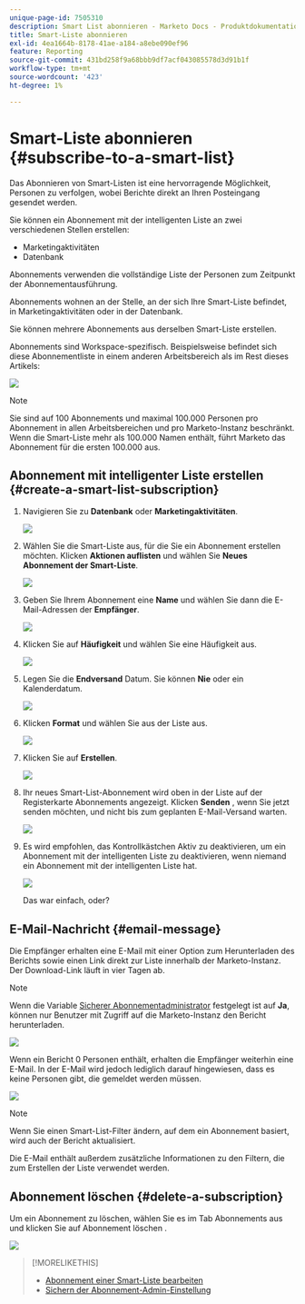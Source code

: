 ```yaml
---
unique-page-id: 7505310
description: Smart List abonnieren - Marketo Docs - Produktdokumentation
title: Smart-Liste abonnieren
exl-id: 4ea1664b-8178-41ae-a184-a8ebe090ef96
feature: Reporting
source-git-commit: 431bd258f9a68bbb9df7acf043085578d3d91b1f
workflow-type: tm+mt
source-wordcount: '423'
ht-degree: 1%

---
```


# Smart-Liste abonnieren {#subscribe-to-a-smart-list}

Das Abonnieren von Smart-Listen ist eine hervorragende Möglichkeit, Personen zu verfolgen, wobei Berichte direkt an Ihren Posteingang gesendet werden.

Sie können ein Abonnement mit der intelligenten Liste an zwei verschiedenen Stellen erstellen:

* Marketingaktivitäten
* Datenbank

Abonnements verwenden die vollständige Liste der Personen zum Zeitpunkt der Abonnementausführung.

Abonnements wohnen an der Stelle, an der sich Ihre Smart-Liste befindet, in Marketingaktivitäten oder in der Datenbank.

Sie können mehrere Abonnements aus derselben Smart-Liste erstellen.

Abonnements sind Workspace-spezifisch. Beispielsweise befindet sich diese Abonnementliste in einem anderen Arbeitsbereich als im Rest dieses Artikels:

![](assets/one.png)

>[!NOTE]
>
>Sie sind auf 100 Abonnements und maximal 100.000 Personen pro Abonnement in allen Arbeitsbereichen und pro Marketo-Instanz beschränkt. Wenn die Smart-Liste mehr als 100.000 Namen enthält, führt Marketo das Abonnement für die ersten 100.000 aus.

## Abonnement mit intelligenter Liste erstellen {#create-a-smart-list-subscription}

1. Navigieren Sie zu **Datenbank** oder **Marketingaktivitäten**.

   ![](assets/db.png)

1. Wählen Sie die Smart-Liste aus, für die Sie ein Abonnement erstellen möchten. Klicken **Aktionen auflisten** und wählen Sie **Neues Abonnement der Smart-Liste**.

   ![](assets/three.png)

1. Geben Sie Ihrem Abonnement eine **Name** und wählen Sie dann die E-Mail-Adressen der **Empfänger**.

   ![](assets/image2015-9-14-13-3a18-3a38.png)

1. Klicken Sie auf **Häufigkeit** und wählen Sie eine Häufigkeit aus.

   ![](assets/image2015-9-14-13-3a21-3a21.png)

1. Legen Sie die **Endversand** Datum. Sie können **Nie** oder ein Kalenderdatum.

   ![](assets/image2015-9-14-13-3a23-3a37.png)

1. Klicken **Format** und wählen Sie aus der Liste aus.

   ![](assets/image2015-9-14-13-3a25-3a25.png)

1. Klicken Sie auf **Erstellen**.

   ![](assets/image2015-9-11-15-3a58-3a4.png)

1. Ihr neues Smart-List-Abonnement wird oben in der Liste auf der Registerkarte Abonnements angezeigt. Klicken **Senden** , wenn Sie jetzt senden möchten, und nicht bis zum geplanten E-Mail-Versand warten.

   ![](assets/eight.png)

1. Es wird empfohlen, das Kontrollkästchen Aktiv zu deaktivieren, um ein Abonnement mit der intelligenten Liste zu deaktivieren, wenn niemand ein Abonnement mit der intelligenten Liste hat.

   ![](assets/nine.png)

   Das war einfach, oder?

## E-Mail-Nachricht {#email-message}

Die Empfänger erhalten eine E-Mail mit einer Option zum Herunterladen des Berichts sowie einen Link direkt zur Liste innerhalb der Marketo-Instanz. Der Download-Link läuft in vier Tagen ab.

>[!NOTE]
>
>Wenn die Variable [Sicherer Abonnementadministrator](/help/marketo/product-docs/reporting/basic-reporting/report-subscriptions/secure-the-subscription-admin-setting.md) festgelegt ist auf **Ja**, können nur Benutzer mit Zugriff auf die Marketo-Instanz den Bericht herunterladen.

![](assets/image2015-4-17-15-3a46-3a47.png)

Wenn ein Bericht 0 Personen enthält, erhalten die Empfänger weiterhin eine E-Mail. In der E-Mail wird jedoch lediglich darauf hingewiesen, dass es keine Personen gibt, die gemeldet werden müssen.

![](assets/image2015-4-17-16-3a11-3a8.png)

>[!NOTE]
>
>Wenn Sie einen Smart-List-Filter ändern, auf dem ein Abonnement basiert, wird auch der Bericht aktualisiert.

Die E-Mail enthält außerdem zusätzliche Informationen zu den Filtern, die zum Erstellen der Liste verwendet werden.

## Abonnement löschen {#delete-a-subscription}

Um ein Abonnement zu löschen, wählen Sie es im Tab Abonnements aus und klicken Sie auf Abonnement löschen .

![](assets/twelve.png)

>[!MORELIKETHIS]
>
>* [Abonnement einer Smart-Liste bearbeiten](/help/marketo/product-docs/reporting/basic-reporting/report-subscriptions/edit-a-smart-list-subscription.md)
>* [Sichern der Abonnement-Admin-Einstellung](/help/marketo/product-docs/reporting/basic-reporting/report-subscriptions/secure-the-subscription-admin-setting.md)
